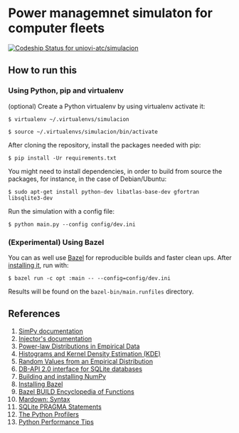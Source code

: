 # Power managemnet simulaton for computer fleets

[ ![Codeship Status for uniovi-atc/simulacion](https://codeship.com/projects/28ab70c0-bbc4-0133-ca86-5a73e45d98be/status?branch=master)](https://codeship.com/projects/135998)

## How to run this

### Using Python, pip and virtualenv

(optional) Create a Python virtualenv by using virtualenv activate it:

`$ virtualenv ~/.virtualenvs/simulacion`

`$ source ~/.virtualenvs/simulacion/bin/activate`

After cloning the repository, install the packages needed with pip:

`$ pip install -Ur requirements.txt`

You might need to install dependencies, in order to build from source the
packages, for instance, in the case of Debian/Ubuntu:

`$ sudo apt-get install python-dev libatlas-base-dev gfortran libsqlite3-dev`

Run the simulation with a config file:

`$ python main.py --config config/dev.ini`

### (Experimental) Using Bazel

You can as well use [Bazel](http://bazel.io) for reproducible builds and faster
clean ups. After [installing it](), run with:

`$ bazel run -c opt :main -- --config=config/dev.ini`

Results will be found on the `bazel-bin/main.runfiles` directory.

## References

1. [SimPy documentation](
    https://simpy.readthedocs.org/en/stable/)
1. [Injector's documentation](
    https://injector.readthedocs.org/en/stable/)
1. [Power-law Distributions in Empirical Data](
    http://tuvalu.santafe.edu/~aaronc/powerlaws/)
1. [Histograms and Kernel Density Estimation (KDE)](
    http://www.mglerner.com/blog/?p=28)
1. [Random Values from an Empirical Distribution](
    http://www.astroml.org/book_figures/chapter3/fig_clone_distribution.html)
1. [DB-API 2.0 interface for SQLite databases](
    https://docs.python.org/3/library/sqlite3.html)
1. [Building and installing NumPy](
    http://docs.scipy.org/doc/numpy/user/install.html)
1. [Installing Bazel](
    http://bazel.io/docs/install.html)
1. [Bazel BUILD Encyclopedia of Functions](
    http://bazel.io/docs/be/overview.html)
1. [Mardown: Syntax](
    https://daringfireball.net/projects/markdown/syntax)
1. [SQLite PRAGMA Statements](
    https://www.sqlite.org/pragma.html)
1. [The Python Profilers](
    https://docs.python.org/3/library/profile.html)
1. [Python Performance Tips](
    https://wiki.python.org/moin/PythonSpeed/PerformanceTips)
